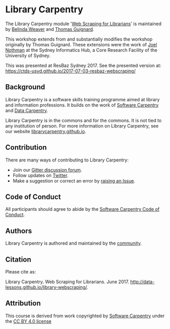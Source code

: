 # Library Carpentry

The Library Carpentry module '[Web Scraping for Librarians](http://data-lessons.github.io/library-webscraping/)' is maintained by [Belinda Weaver](https://github.com/weaverbel) and [Thomas Guignard](https://github.com/timtomch).

This workshop extends from and substantially modifies the workshop originally by Thomas Guignard. These extensions were the work of [Joel Nothman](https://github.com/jnothman) at the Sydney Informatics Hub, a Core Research Facility of the University of Sydney.

This was presented at ResBaz Sydney 2017. See the presented version at: https://ctds-usyd.github.io/2017-07-03-resbaz-webscraping/

## Background

Library Carpentry is a software skills training programme aimed at library and information 
professions. It builds on the work of [Software Carpentry](http://software-carpentry.org/) and 
[Data Carpentry](http://www.datacarpentry.org/).

Library Carpentry is in the commons and for the commons. It is not tied to any institution of person. For more information on Library Carpentry, see our website [librarycarpentry.github.io](http://librarycarpentry.github.io/).

## Contribution

There are many ways of contributing to Library Carpentry:

- Join our [Gitter discussion forum](https://gitter.im/LibraryCarpentry/).
- Follow updates on [Twitter](https://twitter.com/LibCarpentry).
- Make a suggestion or correct an error by [raising an Issue](https://github.com/data-lessons/library-webscraping/issues).

## Code of Conduct

All participants should agree to abide by the 
[Software Carpentry Code of Conduct](http://software-carpentry.org/conduct/).

## Authors

Library Carpentry is authored and maintained by the 
[community](https://github.com/data-lessons/library-webscraping/network/members).

## Citation

Please cite as:

Library Carpentry. Web Scraping for Librarians. June 2017. 
http://data-lessons.github.io/library-webscraping/.

## Attribution

This course is derived from work copyrighted by [Software Carpentry](http://software-carpentry.org/) 
under the [CC BY 4.0 license](https://creativecommons.org/licenses/by/4.0/)
